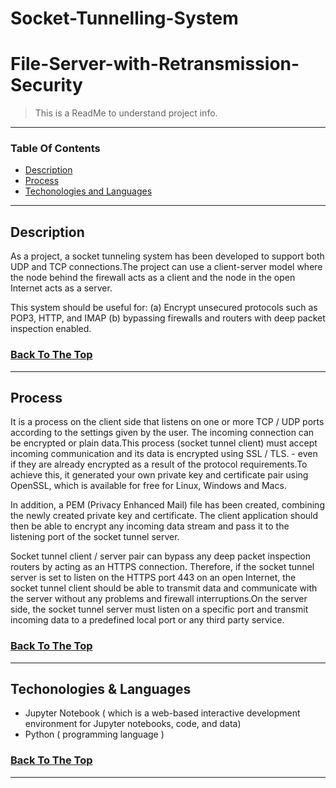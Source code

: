 # Socket-Tunnelling-System
# File-Server-with-Retransmission-Security

>This is a ReadMe to understand project info.

---

### Table Of Contents

- [Description](#description)
- [Process](#process)
- [Techonologies and Languages](#languages)

---

## Description

As a project, a socket tunneling system has been developed to support both UDP and TCP connections.The project can use a client-server model where the node behind the firewall acts as a client and the node in the open Internet acts as a server.

This system should be useful for:
(a) Encrypt unsecured protocols such as POP3, HTTP, and IMAP
(b) bypassing firewalls and routers with deep packet inspection enabled.





### [Back To The Top](#Software-Architecture-for-Natural-Disaster)

---

## Process

It is a process on the client side that listens on one or more TCP / UDP ports according to the settings given by the user.
The incoming connection can be encrypted or plain data.This process (socket tunnel client) must accept incoming communication and its data is encrypted using SSL / TLS. - even if they are already encrypted as a result of the protocol requirements.To achieve this, it generated your own private key and certificate pair using OpenSSL, which is available for free for Linux, Windows and Macs.

In addition, a PEM (Privacy Enhanced Mail) file has been created, combining the newly created private key and certificate.
The client application should then be able to encrypt any incoming data stream and pass it to the listening port of the socket tunnel server.

Socket tunnel client / server pair can bypass any deep packet inspection routers by acting as an HTTPS connection.
Therefore, if the socket tunnel server is set to listen on the HTTPS port 443 on an open Internet, the socket tunnel client should be able to transmit data and communicate with the server without any problems and firewall interruptions.On the server side, the socket tunnel server must listen on a specific port and transmit incoming data to a predefined local port or any third party service.


### [Back To The Top](#Software-Architecture-for-Natural-Disaster)

---

## Techonologies & Languages

- Jupyter Notebook ( which is a web-based interactive development environment for Jupyter notebooks, code, and data)
- Python ( programming language )


### [Back To The Top](#Software-Architecture-for-Natural-Disaster)

---



